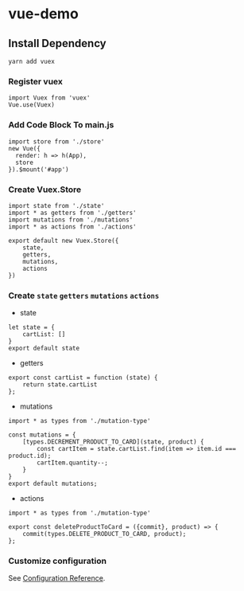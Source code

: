 # vue-demo

## Install Dependency

```
yarn add vuex
```

### Register vuex

```
import Vuex from 'vuex'
Vue.use(Vuex)
```

### Add Code Block To main.js

```
import store from './store'
new Vue({
  render: h => h(App),
  store
}).$mount('#app')
```

### Create Vuex.Store

```
import state from './state'
import * as getters from './getters'
import mutations from './mutations'
import * as actions from './actions'

export default new Vuex.Store({
    state,
    getters,
    mutations,
    actions
})

```

### Create `state` `getters` `mutations` `actions`

* state

```
let state = {
    cartList: []
}
export default state
```

* getters

```
export const cartList = function (state) {
    return state.cartList
};
```

* mutations

```
import * as types from './mutation-type'

const mutations = {
    [types.DECREMENT_PRODUCT_TO_CARD](state, product) {
        const cartItem = state.cartList.find(item => item.id === product.id);
        cartItem.quantity--;
    }
}
export default mutations;
```

* actions

```
import * as types from './mutation-type'

export const deleteProductToCard = ({commit}, product) => {
    commit(types.DELETE_PRODUCT_TO_CARD, product);
};
```

### Customize configuration

See [Configuration Reference](https://vuex.vuejs.org/zh/).
